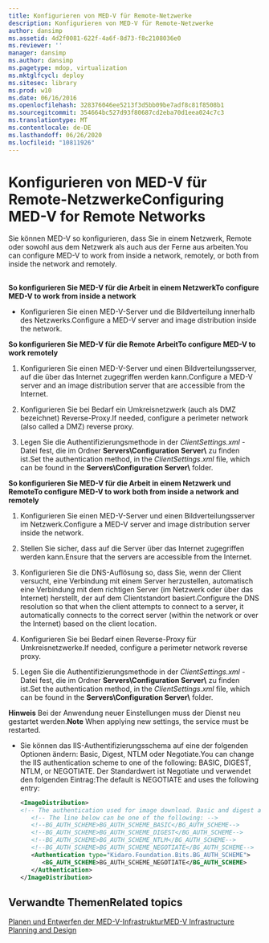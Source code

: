 ```yaml
---
title: Konfigurieren von MED-V für Remote-Netzwerke
description: Konfigurieren von MED-V für Remote-Netzwerke
author: dansimp
ms.assetid: 4d2f0081-622f-4a6f-8d73-f8c2108036e0
ms.reviewer: ''
manager: dansimp
ms.author: dansimp
ms.pagetype: mdop, virtualization
ms.mktglfcycl: deploy
ms.sitesec: library
ms.prod: w10
ms.date: 06/16/2016
ms.openlocfilehash: 328376046ee5213f3d5bb09be7adf8c81f8508b1
ms.sourcegitcommit: 354664bc527d93f80687cd2eba70d1eea024c7c3
ms.translationtype: MT
ms.contentlocale: de-DE
ms.lasthandoff: 06/26/2020
ms.locfileid: "10811926"
---
```

# <span data-ttu-id="e18f3-103">Konfigurieren von MED-V für Remote-Netzwerke</span><span class="sxs-lookup"><span data-stu-id="e18f3-103">Configuring MED-V for Remote Networks</span></span>


<span data-ttu-id="e18f3-104">Sie können MED-V so konfigurieren, dass Sie in einem Netzwerk, Remote oder sowohl aus dem Netzwerk als auch aus der Ferne aus arbeiten.</span><span class="sxs-lookup"><span data-stu-id="e18f3-104">You can configure MED-V to work from inside a network, remotely, or both from inside the network and remotely.</span></span>

## <a href="" id="bkmk-howtoconfiguremedvtoworkfrominsideanetworkorremotely"></a>


**<span data-ttu-id="e18f3-105">So konfigurieren Sie MED-V für die Arbeit in einem Netzwerk</span><span class="sxs-lookup"><span data-stu-id="e18f3-105">To configure MED-V to work from inside a network</span></span>**

-   <span data-ttu-id="e18f3-106">Konfigurieren Sie einen MED-V-Server und die Bildverteilung innerhalb des Netzwerks.</span><span class="sxs-lookup"><span data-stu-id="e18f3-106">Configure a MED-V server and image distribution inside the network.</span></span>

**<span data-ttu-id="e18f3-107">So konfigurieren Sie MED-V für die Remote Arbeit</span><span class="sxs-lookup"><span data-stu-id="e18f3-107">To configure MED-V to work remotely</span></span>**

1.  <span data-ttu-id="e18f3-108">Konfigurieren Sie einen MED-V-Server und einen Bildverteilungsserver, auf die über das Internet zugegriffen werden kann.</span><span class="sxs-lookup"><span data-stu-id="e18f3-108">Configure a MED-V server and an image distribution server that are accessible from the Internet.</span></span>

2.  <span data-ttu-id="e18f3-109">Konfigurieren Sie bei Bedarf ein Umkreisnetzwerk (auch als DMZ bezeichnet) Reverse-Proxy.</span><span class="sxs-lookup"><span data-stu-id="e18f3-109">If needed, configure a perimeter network (also called a DMZ) reverse proxy.</span></span>

3.  <span data-ttu-id="e18f3-110">Legen Sie die Authentifizierungsmethode in der *ClientSettings.xml* -Datei fest, die im Ordner **Servers\\Configuration Server\\** zu finden ist.</span><span class="sxs-lookup"><span data-stu-id="e18f3-110">Set the authentication method, in the *ClientSettings.xml* file, which can be found in the **Servers\\Configuration Server\\** folder.</span></span>

**<span data-ttu-id="e18f3-111">So konfigurieren Sie MED-V für die Arbeit in einem Netzwerk und Remote</span><span class="sxs-lookup"><span data-stu-id="e18f3-111">To configure MED-V to work both from inside a network and remotely</span></span>**

1.  <span data-ttu-id="e18f3-112">Konfigurieren Sie einen MED-V-Server und einen Bildverteilungsserver im Netzwerk.</span><span class="sxs-lookup"><span data-stu-id="e18f3-112">Configure a MED-V server and image distribution server inside the network.</span></span>

2.  <span data-ttu-id="e18f3-113">Stellen Sie sicher, dass auf die Server über das Internet zugegriffen werden kann.</span><span class="sxs-lookup"><span data-stu-id="e18f3-113">Ensure that the servers are accessible from the Internet.</span></span>

3.  <span data-ttu-id="e18f3-114">Konfigurieren Sie die DNS-Auflösung so, dass Sie, wenn der Client versucht, eine Verbindung mit einem Server herzustellen, automatisch eine Verbindung mit dem richtigen Server (im Netzwerk oder über das Internet) herstellt, der auf dem Clientstandort basiert.</span><span class="sxs-lookup"><span data-stu-id="e18f3-114">Configure the DNS resolution so that when the client attempts to connect to a server, it automatically connects to the correct server (within the network or over the Internet) based on the client location.</span></span>

4.  <span data-ttu-id="e18f3-115">Konfigurieren Sie bei Bedarf einen Reverse-Proxy für Umkreisnetzwerke.</span><span class="sxs-lookup"><span data-stu-id="e18f3-115">If needed, configure a perimeter network reverse proxy.</span></span>

5.  <span data-ttu-id="e18f3-116">Legen Sie die Authentifizierungsmethode in der *ClientSettings.xml* -Datei fest, die im Ordner **Servers\\Configuration Server\\** zu finden ist.</span><span class="sxs-lookup"><span data-stu-id="e18f3-116">Set the authentication method, in the *ClientSettings.xml* file, which can be found in the **Servers\\Configuration Server\\** folder.</span></span>

<span data-ttu-id="e18f3-117">**Hinweis**  Bei der Anwendung neuer Einstellungen muss der Dienst neu gestartet werden.</span><span class="sxs-lookup"><span data-stu-id="e18f3-117">**Note** When applying new settings, the service must be restarted.</span></span>

 

-   <span data-ttu-id="e18f3-118">Sie können das IIS-Authentifizierungsschema auf eine der folgenden Optionen ändern: Basic, Digest, NTLM oder Negotiate.</span><span class="sxs-lookup"><span data-stu-id="e18f3-118">You can change the IIS authentication scheme to one of the following: BASIC, DIGEST, NTLM, or NEGOTIATE.</span></span> <span data-ttu-id="e18f3-119">Der Standardwert ist Negotiate und verwendet den folgenden Eintrag:</span><span class="sxs-lookup"><span data-stu-id="e18f3-119">The default is NEGOTIATE and uses the following entry:</span></span>

    ```xml
    <ImageDistribution>
    <!-- The authentication used for image download. Basic and digest authentication should be used only under SSL.-->
       <!-- The line below can be one of the following: -->
       <!--BG_AUTH_SCHEME>BG_AUTH_SCHEME_BASIC</BG_AUTH_SCHEME-->
       <!--BG_AUTH_SCHEME>BG_AUTH_SCHEME_DIGEST</BG_AUTH_SCHEME-->
       <!--BG_AUTH_SCHEME>BG_AUTH_SCHEME_NTLM</BG_AUTH_SCHEME-->
       <!--BG_AUTH_SCHEME>BG_AUTH_SCHEME_NEGOTIATE</BG_AUTH_SCHEME-->
       <Authentication type="Kidaro.Foundation.Bits.BG_AUTH_SCHEME">
          <BG_AUTH_SCHEME>BG_AUTH_SCHEME_NEGOTIATE</BG_AUTH_SCHEME>
       </Authentication>
    </ImageDistribution>
    ```

## <span data-ttu-id="e18f3-120">Verwandte Themen</span><span class="sxs-lookup"><span data-stu-id="e18f3-120">Related topics</span></span>


[<span data-ttu-id="e18f3-121">Planen und Entwerfen der MED-V-Infrastruktur</span><span class="sxs-lookup"><span data-stu-id="e18f3-121">MED-V Infrastructure Planning and Design</span></span>](med-v-infrastructure-planning-and-design.md)

 

 





